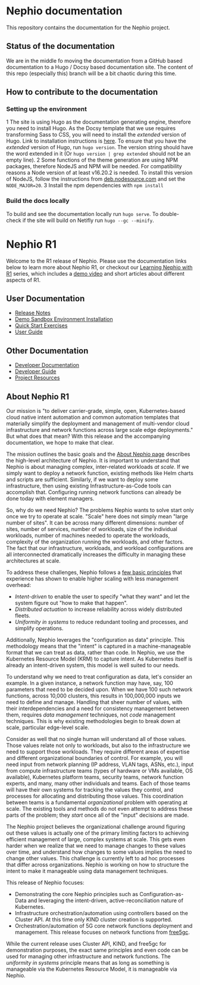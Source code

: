 # Nephio documentation

This repository contains the documentation for the Nephio project. 

## Status of the documentation

We are in the middle fo moving the documentation from a GitHub based documentation to a Hugo / Docsy based documentation
site. The content of this repo (especially this) branch will be a bit chaotic during this time. 

## How to contribute to the documentation

### Setting up the environment

1 The site is using Hugo as the documentation generating engine, therefore you need to install Hugo. As the Docsy
  template that we use requires transforming Sass to CSS, you will need to install the *extended* version of Hugo.
  Link to installation instructions is [here](https://gohugo.io/installation/linux/). To ensure that you have the
  *extended* version of Hugo, run `hugo version`. The version string should have the word extended in it (Or `hugo
  version | grep extended` should not be an empty line).
2 Some functions of the theme generation are using NPM packages, therefore NodeJS and NPM will be needed. For
  compatibility reasons a Node version of at least v16.20.2 is needed. To install this version of NodeJS, follow the
  instructions from [deb.nodesource.com](http://deb.nodesource.com/) and set the `NODE_MAJOR=20`.
3 Install the npm dependencies with `npm install`

### Build the docs locally

To build and see the documentation locally run `hugo serve`. To double-check if the site will build on Netifly run `hugo
--gc --minify`.


# Nephio R1

Welcome to the R1 release of Nephio. Please use the documentation links below to
learn more about Nephio R1, or checkout our [Learning Nephio with
R1](https://wiki.nephio.org/display/HOME/Learning+with+Nephio+R1) series, which
includes a [demo video](https://youtu.be/mFl71sy2Pdc) and short articles about
different aspects of R1.

## User Documentation
* [Release Notes](https://github.com/nephio-project/docs/blob/main/release-notes/README.md)
* [Demo Sandbox Environment Installation](https://github.com/nephio-project/docs/blob/main/install-guide/README.md)
* [Quick Start Exercises](https://github.com/nephio-project/docs/blob/main/user-guide/exercises.md)
* [User Guide](https://github.com/nephio-project/docs/blob/main/user-guide/README.md)

## Other Documentation

* [Developer Documentation](https://github.com/nephio-project/nephio)
* [Developer Guide](https://github.com/nephio-project/docs/blob/main/developer-guide/README.md)
* [Project Resources](https://github.com/nephio-project/docs/blob/main/resources.md)

## About Nephio R1

Our mission is "to deliver carrier-grade, simple, open, Kubernetes-based cloud
native intent automation and common automation templates that materially
simplify the deployment and management of multi-vendor cloud infrastructure and
network functions across large scale edge deployments." But what does that mean?
With this release and the accompanying documentation, we hope to make that
clear.

The mission outlines the basic goals and the [About Nephio
page](https://nephio.org/about/) describes the high-level architecture of
Nephio. It is important to understand that Nephio is about managing complex,
inter-related workloads *at scale*. If we simply want to deploy a network
function, existing methods like Helm charts and scripts are sufficient.
Similarly, if we want to deploy some infrastructure, then using existing
Infrastructure-as-Code tools can accomplish that. Configuring running network
functions can already be done today with element managers.

So, why do we need Nephio? The problems Nephio wants to solve start only
once we try to operate at scale. "Scale" here does not simply mean "large number
of sites". It can be across many different dimensions: number of sites, number
of services, number of workloads, size of the individual workloads, number of
machines needed to operate the workloads, complexity of the organization running
the workloads, and other factors. The fact that our infrastructure, workloads,
and workload configurations are all interconnected dramatically increases
the difficulty in managing these architectures at scale.

To address these challenges, Nephio follows a [few basic
principles](https://cloud.google.com/blog/topics/telecommunications/network-automation-csps-linus-nephio-cloud-native)
that experience has shown to enable higher scaling with less management overhead:
- *Intent-driven* to enable the user to specify "what they want" and let the
  system figure out "how to make that happen".
- *Distributed actuation* to increase reliability across widely distributed
  fleets.
- *Uniformity in systems* to reduce redundant tooling and processes, and
  simplify operations.

Additionally, Nephio leverages the "configuration as data" principle. This
methodology means that the "intent" is captured in a machine-manageable format
that we can treat as data, rather than code. In Nephio, we use the Kubernetes
Resource Model (KRM) to capture intent. As Kubernetes itself is already an
intent-driven system, this model is well suited to our needs.

To understand why we need to treat configuration as data, let's consider an
example. In a given instance, a network function may have, say, 100 parameters
that need to be decided upon. When we have 100 such network functions, across
10,000 clusters, this results in 100,000,000 inputs we need to define and
manage. Handling that sheer number of values, with their interdependencies and a need
for consistency management between them, requires *data management* techniques,
not *code* management techniques. This is why existing methodologies begin to
break down at scale, particular edge-level scale.

Consider as well that no single human will understand all of those values. Those
values relate not only to workloads, but also to the infrastructure we need to
support those workloads. They require different areas of expertise and different
organizational boundaries of control. For example, you will need input from
network planning (IP address, VLAN tags, ASNs, etc.), input from
compute infrastructure teams (types of hardware or VMs available, OS available),
Kubernetes platform teams, security teams, network function experts, and many,
many other individuals and teams. Each of those teams will have their own
systems for tracking the values they control, and processes for allocating and
distributing those values. This coordination between teams is a fundamental
*organizational* problem with operating at scale. The existing tools and methods
do not even attempt to address these parts of the problem; they *start* once all
of the "input" decisions are made.

The Nephio project believes the organizational challenge around figuring out
these values is actually one of the primary limiting factors to achieving
efficient management of large, complex systems at scale. This gets even harder
when we realize that we need to manage changes to these values over time, and
understand how changes to some values implies the need to change other values.
This challenge is currently left to ad hoc processes that differ across
organizations. Nephio is working on how to structure the intent to make it
manageable using data management techniques.

This release of Nephio focuses:
- Demonstrating the core Nephio principles such as Configuration-as-Data and
  leveraging the intent-driven, active-reconciliation nature of Kubernetes.
- Infrastructure orchestration/automation using controllers based on
  the Cluster API. At this time only KIND cluster creation is supported.
- Orchestration/automation of 5G core network functions deployment and
  management. This release focuses on network functions from
  [free5gc](https://free5gc.org/).

While the current release uses Cluster API, KIND, and free5gc for demonstration
purposes, the exact same principles and even code can be used for managing other
infrastructure and network functions. The *uniformity in systems* principle
means that as long as something is manageable via the Kubernetes Resource Model,
it is manageable via Nephio.
